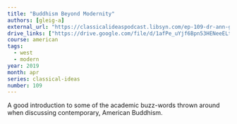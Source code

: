 ```yaml
---
title: "Buddhism Beyond Modernity"
authors: [gleig-a]
external_url: "https://classicalideaspodcast.libsyn.com/ep-109-dr-ann-gleig-and-buddhism-beyond-modernity"
drive_links: ["https://drive.google.com/file/d/1afPe_uYjf6Bpn53HENeeELte0KPFLv9O/view?usp=drivesdk"]
course: american
tags:
  - west
  - modern
year: 2019
month: apr
series: classical-ideas
number: 109
---
```


A good introduction to some of the academic buzz-words thrown around when discussing contemporary, American Buddhism.
